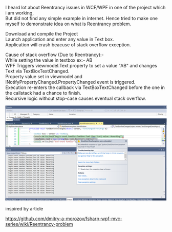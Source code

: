 I heard lot about Reentrancy issues in WCF/WPF in one of the project which i am working,  
But did not find any simple example in internet. Hence tried to make one myself to demonstrate idea on what is Reentrancy problem.  


Download and compile the Project  
Launch application and enter any value in Text box.  
Application will crash beacuse of stack overflow exception.  

Cause of stack overflow (Due to Reentrancy):-  
While setting the value in textbox ex:- AB  
WPF Triggers viewmodel.Text property to set a value "AB" and changes Text via TextBoxTextChanged.  
Property value set in viewmodel and INotifyPropertyChanged.PropertyChanged event is triggered.  
Execution re-enters the callback via TextBoxTextChanged before the one in the callstack had a chance to finish.  
Recursive logic without stop-case causes eventual stack overflow.  


![Exception](screenshot.PNG)






inspired by article  

https://github.com/dmitry-a-morozov/fsharp-wpf-mvc-series/wiki/Reentrancy-problem
